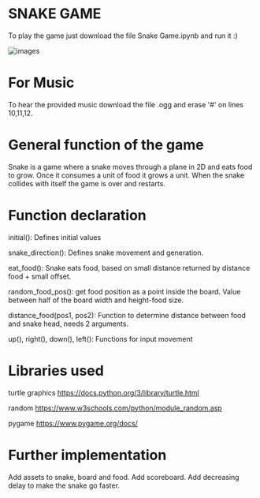 # SNAKE GAME
To play the game just download the file Snake Game.ipynb and run it :)

![images](https://user-images.githubusercontent.com/115581351/198727414-05fdd8c1-3366-4796-8000-88cdad3330cd.jpg)

# For Music
To hear the provided music download the file .ogg and erase '#' on lines 10,11,12.

# General function of the game
Snake is a game where a snake moves through a plane in 2D and eats food to grow. Once it consumes a unit of food it grows a unit. 
When the snake collides with itself the game is over and restarts.

# Function declaration
initial(): Defines initial values

snake_direction(): Defines snake movement and generation.

eat_food(): Snake eats food, based on small distance returned by distance food + small offset.

random_food_pos(): get food position as a point inside the board. Value between half of
the board width and height-food size.

distance_food(pos1, pos2): Function to determine distance between food and snake head, needs 2 arguments.

up(), right(), down(), left(): Functions for input movement 

# Libraries used
turtle graphics https://docs.python.org/3/library/turtle.html 

random https://www.w3schools.com/python/module_random.asp 

pygame https://www.pygame.org/docs/

# Further implementation
Add assets to snake, board and food.
Add scoreboard.
Add decreasing delay to make the snake go faster.


